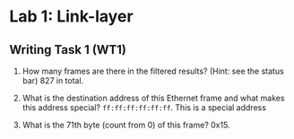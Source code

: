 # Lab 1: Link-layer

## Writing Task 1 (WT1)

1. How many frames are there in the filtered results? (Hint: see the status bar)
    827 in total.

2. What is the destination address of this Ethernet frame and what makes this address special?
    `ff:ff:ff:ff:ff:ff`. This is a special address 
3. What is the 71th byte (count from 0) of this frame?
    0x15.